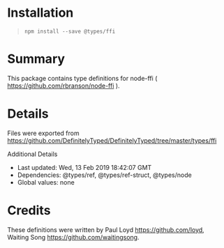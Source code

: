 # Installation
> `npm install --save @types/ffi`

# Summary
This package contains type definitions for node-ffi ( https://github.com/rbranson/node-ffi ).

# Details
Files were exported from https://github.com/DefinitelyTyped/DefinitelyTyped/tree/master/types/ffi

Additional Details
 * Last updated: Wed, 13 Feb 2019 18:42:07 GMT
 * Dependencies: @types/ref, @types/ref-struct, @types/node
 * Global values: none

# Credits
These definitions were written by Paul Loyd <https://github.com/loyd>, Waiting Song <https://github.com/waitingsong>.
